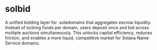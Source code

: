 # solbid

A unified bidding layer for .soledomains that aggregates escrow liquidity. Instead of locking funds per domain, users deposit once and bid across multiple auctions simultaneously. This unlocks capital efficiency, reduces friction, and enables a more liquid, competitive market for Solana Name Service domains.
